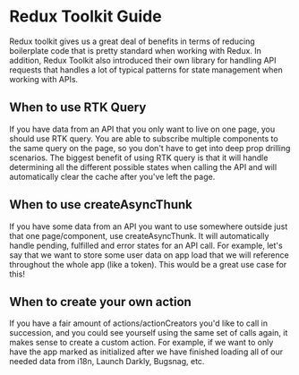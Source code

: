 # Redux Toolkit Guide

Redux toolkit gives us a great deal of benefits in terms of reducing boilerplate code that is pretty standard when working with Redux. In addition, Redux Toolkit also introduced their own  library for handling API requests that handles a lot of typical patterns for state management when working with APIs.

## When to use RTK Query
If you have data from an API that you only want to live on one page, you should use RTK query. You are able to subscribe multiple components to the same query on the page, so you don't have to get into deep prop drilling scenarios. The biggest benefit of using RTK query is that it will handle determining all the different possible states when calling the API and will automatically clear the cache after you've left the page.

## When to use createAsyncThunk
If you have some data from an API you want to use somewhere outside just that one page/component, use createAsyncThunk. It will automatically handle pending, fulfilled and error states for an API call. For example, let's say that we want to store some user data on app load that we will reference throughout the whole app (like a token). This would be a great use case for this!

## When to create your own action
If you have a fair amount of actions/actionCreators you'd like to call in succession, and you could see yourself using the same set of calls again, it makes sense to create a custom action. For example, if we want to only have the app marked as initialized after we have finished loading all of our needed data from i18n, Launch Darkly, Bugsnag, etc. 
